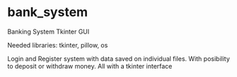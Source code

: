 # bank_system
Banking System Tkinter GUI 

Needed libraries: tkinter, pillow, os

Login and Register system with data saved on individual files. With posibility to deposit or withdraw money. All with a tkinter interface











